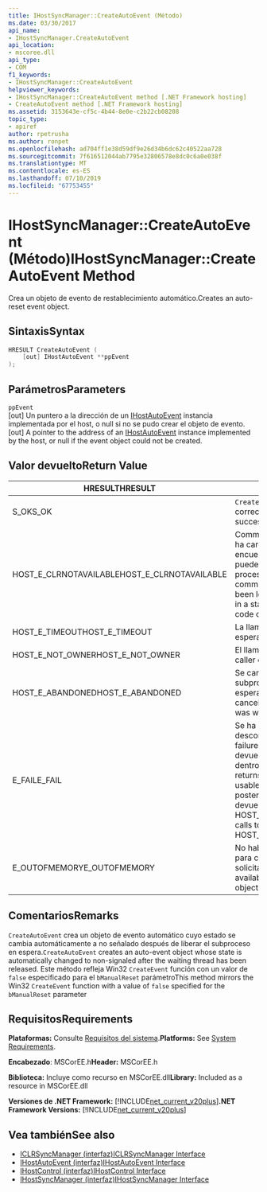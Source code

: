 ```yaml
---
title: IHostSyncManager::CreateAutoEvent (Método)
ms.date: 03/30/2017
api_name:
- IHostSyncManager.CreateAutoEvent
api_location:
- mscoree.dll
api_type:
- COM
f1_keywords:
- IHostSyncManager::CreateAutoEvent
helpviewer_keywords:
- IHostSyncManager::CreateAutoEvent method [.NET Framework hosting]
- CreateAutoEvent method [.NET Framework hosting]
ms.assetid: 3153643e-cf5c-4b44-8e0e-c2b22cb08208
topic_type:
- apiref
author: rpetrusha
ms.author: ronpet
ms.openlocfilehash: ad704ff1e38d59df9e26d34b6dc62c40522aa728
ms.sourcegitcommit: 7f616512044ab7795e32806578e8dc0c6a0e038f
ms.translationtype: MT
ms.contentlocale: es-ES
ms.lasthandoff: 07/10/2019
ms.locfileid: "67753455"
---
```

# <a name="ihostsyncmanagercreateautoevent-method"></a><span data-ttu-id="d68f1-102">IHostSyncManager::CreateAutoEvent (Método)</span><span class="sxs-lookup"><span data-stu-id="d68f1-102">IHostSyncManager::CreateAutoEvent Method</span></span>
<span data-ttu-id="d68f1-103">Crea un objeto de evento de restablecimiento automático.</span><span class="sxs-lookup"><span data-stu-id="d68f1-103">Creates an auto-reset event object.</span></span>  
  
## <a name="syntax"></a><span data-ttu-id="d68f1-104">Sintaxis</span><span class="sxs-lookup"><span data-stu-id="d68f1-104">Syntax</span></span>  
  
```cpp  
HRESULT CreateAutoEvent (  
    [out] IHostAutoEvent **ppEvent  
);  
```  
  
## <a name="parameters"></a><span data-ttu-id="d68f1-105">Parámetros</span><span class="sxs-lookup"><span data-stu-id="d68f1-105">Parameters</span></span>  
 `ppEvent`  
 <span data-ttu-id="d68f1-106">[out] Un puntero a la dirección de un [IHostAutoEvent](../../../../docs/framework/unmanaged-api/hosting/ihostautoevent-interface.md) instancia implementada por el host, o null si no se pudo crear el objeto de evento.</span><span class="sxs-lookup"><span data-stu-id="d68f1-106">[out] A pointer to the address of an [IHostAutoEvent](../../../../docs/framework/unmanaged-api/hosting/ihostautoevent-interface.md) instance implemented by the host, or null if the event object could not be created.</span></span>  
  
## <a name="return-value"></a><span data-ttu-id="d68f1-107">Valor devuelto</span><span class="sxs-lookup"><span data-stu-id="d68f1-107">Return Value</span></span>  
  
|<span data-ttu-id="d68f1-108">HRESULT</span><span class="sxs-lookup"><span data-stu-id="d68f1-108">HRESULT</span></span>|<span data-ttu-id="d68f1-109">DESCRIPCIÓN</span><span class="sxs-lookup"><span data-stu-id="d68f1-109">Description</span></span>|  
|-------------|-----------------|  
|<span data-ttu-id="d68f1-110">S_OK</span><span class="sxs-lookup"><span data-stu-id="d68f1-110">S_OK</span></span>|<span data-ttu-id="d68f1-111">`CreateAutoEvent` se devolvió correctamente.</span><span class="sxs-lookup"><span data-stu-id="d68f1-111">`CreateAutoEvent` returned successfully.</span></span>|  
|<span data-ttu-id="d68f1-112">HOST_E_CLRNOTAVAILABLE</span><span class="sxs-lookup"><span data-stu-id="d68f1-112">HOST_E_CLRNOTAVAILABLE</span></span>|<span data-ttu-id="d68f1-113">Common language runtime (CLR) no se ha cargado en un proceso o el CLR se encuentra en un estado en el que no se puede ejecutar código administrado o procesar la llamada correctamente.</span><span class="sxs-lookup"><span data-stu-id="d68f1-113">The common language runtime (CLR) has not been loaded into a process, or the CLR is in a state in which it cannot run managed code or process the call successfully.</span></span>|  
|<span data-ttu-id="d68f1-114">HOST_E_TIMEOUT</span><span class="sxs-lookup"><span data-stu-id="d68f1-114">HOST_E_TIMEOUT</span></span>|<span data-ttu-id="d68f1-115">La llamada ha agotado el tiempo de espera.</span><span class="sxs-lookup"><span data-stu-id="d68f1-115">The call timed out.</span></span>|  
|<span data-ttu-id="d68f1-116">HOST_E_NOT_OWNER</span><span class="sxs-lookup"><span data-stu-id="d68f1-116">HOST_E_NOT_OWNER</span></span>|<span data-ttu-id="d68f1-117">El llamador no posee el bloqueo.</span><span class="sxs-lookup"><span data-stu-id="d68f1-117">The caller does not own the lock.</span></span>|  
|<span data-ttu-id="d68f1-118">HOST_E_ABANDONED</span><span class="sxs-lookup"><span data-stu-id="d68f1-118">HOST_E_ABANDONED</span></span>|<span data-ttu-id="d68f1-119">Se canceló un evento mientras un subproceso bloqueado o fibra estaba esperando en ella.</span><span class="sxs-lookup"><span data-stu-id="d68f1-119">An event was canceled while a blocked thread or fiber was waiting on it.</span></span>|  
|<span data-ttu-id="d68f1-120">E_FAIL</span><span class="sxs-lookup"><span data-stu-id="d68f1-120">E_FAIL</span></span>|<span data-ttu-id="d68f1-121">Se ha producido un error irrecuperable desconocido.</span><span class="sxs-lookup"><span data-stu-id="d68f1-121">An unknown catastrophic failure occurred.</span></span> <span data-ttu-id="d68f1-122">Cuando un método devuelve E_FAIL, CLR ya no es utilizable dentro del proceso.</span><span class="sxs-lookup"><span data-stu-id="d68f1-122">When a method returns E_FAIL, the CLR is no longer usable within the process.</span></span> <span data-ttu-id="d68f1-123">Las llamadas posteriores a métodos de hospedaje devuelven HOST_E_CLRNOTAVAILABLE.</span><span class="sxs-lookup"><span data-stu-id="d68f1-123">Subsequent calls to hosting methods return HOST_E_CLRNOTAVAILABLE.</span></span>|  
|<span data-ttu-id="d68f1-124">E_OUTOFMEMORY</span><span class="sxs-lookup"><span data-stu-id="d68f1-124">E_OUTOFMEMORY</span></span>|<span data-ttu-id="d68f1-125">No había suficiente memoria disponible para crear el objeto de evento solicitado.</span><span class="sxs-lookup"><span data-stu-id="d68f1-125">Not enough memory was available to create the requested event object.</span></span>|  
  
## <a name="remarks"></a><span data-ttu-id="d68f1-126">Comentarios</span><span class="sxs-lookup"><span data-stu-id="d68f1-126">Remarks</span></span>  
 <span data-ttu-id="d68f1-127">`CreateAutoEvent` crea un objeto de evento automático cuyo estado se cambia automáticamente a no señalado después de liberar el subproceso en espera.</span><span class="sxs-lookup"><span data-stu-id="d68f1-127">`CreateAutoEvent` creates an auto-event object whose state is automatically changed to non-signaled after the waiting thread has been released.</span></span> <span data-ttu-id="d68f1-128">Este método refleja Win32 `CreateEvent` función con un valor de `false` especificado para el `bManualReset` parámetro</span><span class="sxs-lookup"><span data-stu-id="d68f1-128">This method mirrors the Win32 `CreateEvent` function with a value of `false` specified for the `bManualReset` parameter</span></span>  
  
## <a name="requirements"></a><span data-ttu-id="d68f1-129">Requisitos</span><span class="sxs-lookup"><span data-stu-id="d68f1-129">Requirements</span></span>  
 <span data-ttu-id="d68f1-130">**Plataformas:** Consulte [Requisitos del sistema](../../../../docs/framework/get-started/system-requirements.md).</span><span class="sxs-lookup"><span data-stu-id="d68f1-130">**Platforms:** See [System Requirements](../../../../docs/framework/get-started/system-requirements.md).</span></span>  
  
 <span data-ttu-id="d68f1-131">**Encabezado**: MSCorEE.h</span><span class="sxs-lookup"><span data-stu-id="d68f1-131">**Header:** MSCorEE.h</span></span>  
  
 <span data-ttu-id="d68f1-132">**Biblioteca:** Incluye como recurso en MSCorEE.dll</span><span class="sxs-lookup"><span data-stu-id="d68f1-132">**Library:** Included as a resource in MSCorEE.dll</span></span>  
  
 <span data-ttu-id="d68f1-133">**Versiones de .NET Framework:** [!INCLUDE[net_current_v20plus](../../../../includes/net-current-v20plus-md.md)]</span><span class="sxs-lookup"><span data-stu-id="d68f1-133">**.NET Framework Versions:** [!INCLUDE[net_current_v20plus](../../../../includes/net-current-v20plus-md.md)]</span></span>  
  
## <a name="see-also"></a><span data-ttu-id="d68f1-134">Vea también</span><span class="sxs-lookup"><span data-stu-id="d68f1-134">See also</span></span>

- [<span data-ttu-id="d68f1-135">ICLRSyncManager (interfaz)</span><span class="sxs-lookup"><span data-stu-id="d68f1-135">ICLRSyncManager Interface</span></span>](../../../../docs/framework/unmanaged-api/hosting/iclrsyncmanager-interface.md)
- [<span data-ttu-id="d68f1-136">IHostAutoEvent (interfaz)</span><span class="sxs-lookup"><span data-stu-id="d68f1-136">IHostAutoEvent Interface</span></span>](../../../../docs/framework/unmanaged-api/hosting/ihostautoevent-interface.md)
- [<span data-ttu-id="d68f1-137">IHostControl (interfaz)</span><span class="sxs-lookup"><span data-stu-id="d68f1-137">IHostControl Interface</span></span>](../../../../docs/framework/unmanaged-api/hosting/ihostcontrol-interface.md)
- [<span data-ttu-id="d68f1-138">IHostSyncManager (interfaz)</span><span class="sxs-lookup"><span data-stu-id="d68f1-138">IHostSyncManager Interface</span></span>](../../../../docs/framework/unmanaged-api/hosting/ihostsyncmanager-interface.md)
